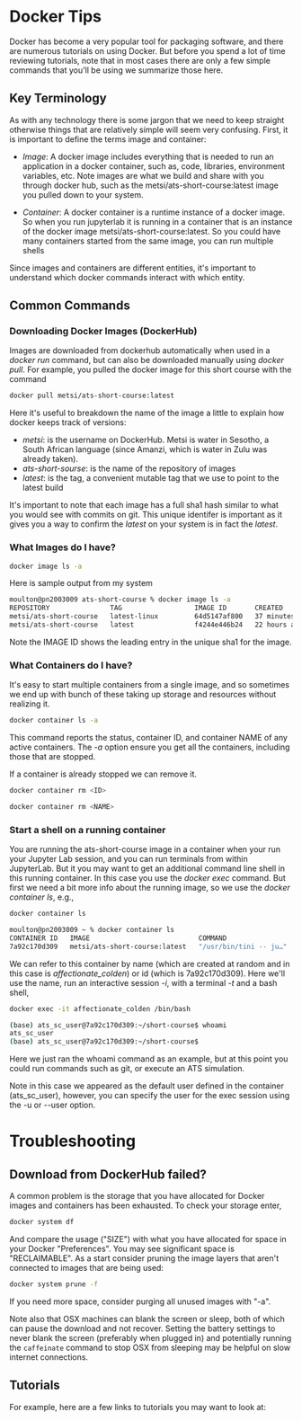 # Docker Tips

Docker has become a very popular tool for packaging software, and there are numerous tutorials on using Docker. But before you spend a lot of time reviewing tutorials, note that in most cases there are only a few simple commands that you'll be using we summarize those here.

## Key Terminology

As with any technology there is some jargon that we need to keep straight otherwise things that are relatively simple will seem very confusing.  First, it is important to define the terms image and container:

  * _Image_: A docker image includes everything that is needed to run an application in a docker container, such as, code, libraries, environment variables, etc.  Note images are what we build and share with you through docker hub, such as the metsi/ats-short-course:latest image you pulled down to  your system. 
  
  * _Container_: A docker container is a runtime instance of a docker image.  So when you run jupyterlab it is running in a container that is an instance of the docker image metsi/ats-short-course:latest.  So you could have many containers started from the same image, you can run multiple shells 

Since images and containers are different entities, it's important to understand which docker commands interact with which entity.  

## Common Commands

### Downloading Docker Images (DockerHub)

Images are downloaded from dockerhub automatically when used in a _docker run_ command, but can also be downloaded manually using _docker pull_.  For example, you pulled the docker image for this short course with the command

```sh
docker pull metsi/ats-short-course:latest 
```

Here it's useful to breakdown the name of the image a little to explain how docker keeps track of versions:

* _metsi_: is the username on DockerHub.  Metsi is water in Sesotho, a South African language (since Amanzi, which is water in Zulu was already taken).
* _ats-short-sourse_: is the name of the repository of images
* _latest_: is the tag, a convenient mutable tag that we use to point to the latest build

It's important to note that each image has a full sha1 hash similar to what you would see with commits on git.  This unique identifer is important as it gives you a way to confirm the _latest_ on your system is in fact the _latest_.

### What Images do I have?

```sh
docker image ls -a
```

Here is sample output from my system

```sh
moulton@pn2003009 ats-short-course % docker image ls -a
REPOSITORY               TAG                  IMAGE ID       CREATED          SIZE
metsi/ats-short-course   latest-linux         64d5147af800   37 minutes ago   7.07GB
metsi/ats-short-course   latest               f4244e446b24   22 hours ago     7.07GB
```

Note the IMAGE ID shows the leading entry in the unique sha1 for the image.

### What Containers do I have?

It's easy to start multiple containers from a single image, and so sometimes we end up with bunch of these taking up storage and resources without realizing it.

```sh
docker container ls -a
```    

This command reports the status, container ID, and container NAME of any active containers.  The _-a_ option ensure you get all the containers, including those that are stopped.

If a container is already stopped we can remove it.

```sh
docker container rm <ID>
```

```sh
docker container rm <NAME>
```

### Start a shell on a running container

You are running the ats-short-course image in a container when your run your Jupyter Lab session, and you can run terminals from within JupyterLab. But it you may want to get an additional command line shell in this running container.   In this case you use the _docker exec_ command.   But first we need a bit more info about the running image, so we use the _docker container ls_, e.g.,

```sh
docker container ls

moulton@pn2003009 ~ % docker container ls
CONTAINER ID   IMAGE                           COMMAND                  CREATED          STATUS          PORTS                                       NAMES
7a92c170d309   metsi/ats-short-course:latest   "/usr/bin/tini -- ju…"   10 minutes ago   Up 10 minutes   0.0.0.0:8899->8899/tcp, :::8899->8899/tcp   affectionate_colden
```

We can refer to this container by name (which are created at random and in this case is _affectionate_colden_) or id (which is 7a92c170d309). Here we'll use the name, run an interactive session _-i_, with a terminal _-t_ and a bash shell,

```sh
docker exec -it affectionate_colden /bin/bash

(base) ats_sc_user@7a92c170d309:~/short-course$ whoami
ats_sc_user
(base) ats_sc_user@7a92c170d309:~/short-course$
```

Here we just ran the whoami command as an example, but at this point you could run commands such as git, or execute an ATS simulation.

Note in this case we appeared as the default user defined in the container (ats_sc_user), however, you can specify the user for the exec session using the -u or --user option. 

# Troubleshooting

## Download from DockerHub failed?

A common problem is the storage that you have allocated for Docker images and containers has been exhausted. To check your storage enter,

``` sh
docker system df
```

And compare the usage ("SIZE") with what you have allocated for space in your Docker "Preferences".  You may see significant space is "RECLAIMABLE".  As a start consider pruning the image layers that aren't connected to images that are being used:

``` sh
docker system prune -f 
```

If you need more space, consider purging all unused images with "-a".

Note also that OSX machines can blank the screen or sleep, both of which can pause the download and not recover.  Setting the battery settings to never blank the screen (preferably when plugged in) and potentially running the ``caffeinate`` command to stop OSX from sleeping may be helpful on slow internet connections.

## Tutorials

For example, here are a few links to tutorials you may want to look at:

<ADD LINKS HERE>



